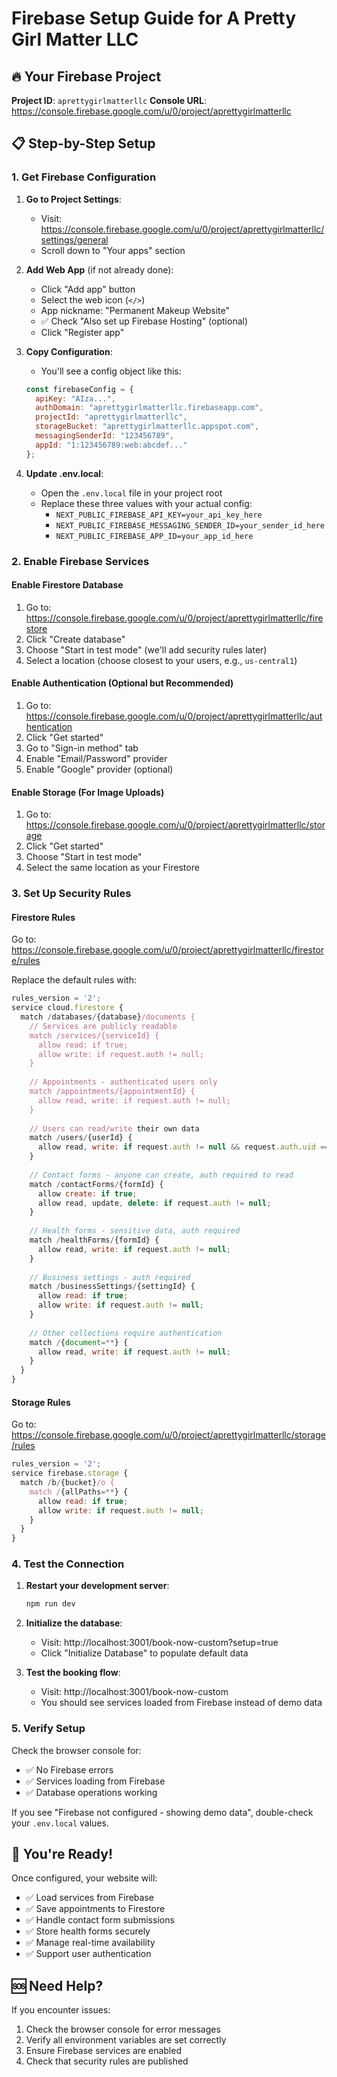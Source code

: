 # Firebase Setup Guide for A Pretty Girl Matter LLC

## 🔥 Your Firebase Project
**Project ID**: `aprettygirlmatterllc`
**Console URL**: https://console.firebase.google.com/u/0/project/aprettygirlmatterllc

## 📋 Step-by-Step Setup

### 1. Get Firebase Configuration
1. **Go to Project Settings**: 
   - Visit: https://console.firebase.google.com/u/0/project/aprettygirlmatterllc/settings/general
   - Scroll down to "Your apps" section

2. **Add Web App** (if not already done):
   - Click "Add app" button
   - Select the web icon (`</>`)
   - App nickname: "Permanent Makeup Website"
   - ✅ Check "Also set up Firebase Hosting" (optional)
   - Click "Register app"

3. **Copy Configuration**:
   - You'll see a config object like this:
   ```javascript
   const firebaseConfig = {
     apiKey: "AIza...",
     authDomain: "aprettygirlmatterllc.firebaseapp.com",
     projectId: "aprettygirlmatterllc",
     storageBucket: "aprettygirlmatterllc.appspot.com",
     messagingSenderId: "123456789",
     appId: "1:123456789:web:abcdef..."
   };
   ```

4. **Update .env.local**:
   - Open the `.env.local` file in your project root
   - Replace these three values with your actual config:
     - `NEXT_PUBLIC_FIREBASE_API_KEY=your_api_key_here`
     - `NEXT_PUBLIC_FIREBASE_MESSAGING_SENDER_ID=your_sender_id_here`
     - `NEXT_PUBLIC_FIREBASE_APP_ID=your_app_id_here`

### 2. Enable Firebase Services

#### Enable Firestore Database
1. Go to: https://console.firebase.google.com/u/0/project/aprettygirlmatterllc/firestore
2. Click "Create database"
3. Choose "Start in test mode" (we'll add security rules later)
4. Select a location (choose closest to your users, e.g., `us-central1`)

#### Enable Authentication (Optional but Recommended)
1. Go to: https://console.firebase.google.com/u/0/project/aprettygirlmatterllc/authentication
2. Click "Get started"
3. Go to "Sign-in method" tab
4. Enable "Email/Password" provider
5. Enable "Google" provider (optional)

#### Enable Storage (For Image Uploads)
1. Go to: https://console.firebase.google.com/u/0/project/aprettygirlmatterllc/storage
2. Click "Get started"
3. Choose "Start in test mode"
4. Select the same location as your Firestore

### 3. Set Up Security Rules

#### Firestore Rules
Go to: https://console.firebase.google.com/u/0/project/aprettygirlmatterllc/firestore/rules

Replace the default rules with:
```javascript
rules_version = '2';
service cloud.firestore {
  match /databases/{database}/documents {
    // Services are publicly readable
    match /services/{serviceId} {
      allow read: if true;
      allow write: if request.auth != null;
    }
    
    // Appointments - authenticated users only
    match /appointments/{appointmentId} {
      allow read, write: if request.auth != null;
    }
    
    // Users can read/write their own data
    match /users/{userId} {
      allow read, write: if request.auth != null && request.auth.uid == userId;
    }
    
    // Contact forms - anyone can create, auth required to read
    match /contactForms/{formId} {
      allow create: if true;
      allow read, update, delete: if request.auth != null;
    }
    
    // Health forms - sensitive data, auth required
    match /healthForms/{formId} {
      allow read, write: if request.auth != null;
    }
    
    // Business settings - auth required
    match /businessSettings/{settingId} {
      allow read: if true;
      allow write: if request.auth != null;
    }
    
    // Other collections require authentication
    match /{document=**} {
      allow read, write: if request.auth != null;
    }
  }
}
```

#### Storage Rules
Go to: https://console.firebase.google.com/u/0/project/aprettygirlmatterllc/storage/rules

```javascript
rules_version = '2';
service firebase.storage {
  match /b/{bucket}/o {
    match /{allPaths=**} {
      allow read: if true;
      allow write: if request.auth != null;
    }
  }
}
```

### 4. Test the Connection

1. **Restart your development server**:
   ```bash
   npm run dev
   ```

2. **Initialize the database**:
   - Visit: http://localhost:3001/book-now-custom?setup=true
   - Click "Initialize Database" to populate default data

3. **Test the booking flow**:
   - Visit: http://localhost:3001/book-now-custom
   - You should see services loaded from Firebase instead of demo data

### 5. Verify Setup

Check the browser console for:
- ✅ No Firebase errors
- ✅ Services loading from Firebase
- ✅ Database operations working

If you see "Firebase not configured - showing demo data", double-check your `.env.local` values.

## 🚀 You're Ready!

Once configured, your website will:
- ✅ Load services from Firebase
- ✅ Save appointments to Firestore
- ✅ Handle contact form submissions
- ✅ Store health forms securely
- ✅ Manage real-time availability
- ✅ Support user authentication

## 🆘 Need Help?

If you encounter issues:
1. Check the browser console for error messages
2. Verify all environment variables are set correctly
3. Ensure Firebase services are enabled
4. Check that security rules are published
